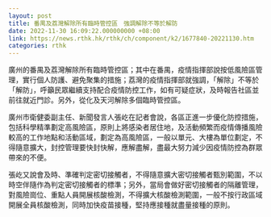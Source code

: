 ```yaml
---
layout: post
title: 番禺及荔灣解除所有臨時管控區　強調解除不等於解防
date: 2022-11-30 16:09:22.000000000 +08:00
link: https://news.rthk.hk/rthk/ch/component/k2/1677840-20221130.htm
categories: rthk
---
```


廣州的番禺及荔灣解除所有臨時管控區；其中在番禺，疫情指揮部說按低風險區管理，實行個人防護、避免聚集的措施；荔灣的疫情指揮部就強調，「解除」不等於「解防」，呼籲民眾繼續支持配合疫情防控工作，如有可疑症狀，及時報告社區並前往就近門診。另外，從化及天河解除多個臨時管控區。

廣州市衛健委副主任、新聞發言人張屹在記者會說，各區正進一步優化防控措施，包括科學精準劃定高風險區，原則上將感染者居住地，及活動頻繁而疫情傳播風險較高的工作地點和活動區域，劃定為高風險區，一般以單元、大樓為單位劃定，不得隨意擴大，封控管理要快封快解，應解盡解，盡最大努力減少因疫情防控為群眾帶來的不便。

張屹又說會及時、準確判定密切接觸者，不得隨意擴大密切接觸者甄別範圍，不以時空伴隨作為判定密切接觸者的標準；另外，當局會做好密切接觸者的隔離管理，對風險崗位、重點人員開展核酸檢測，不得擴大核酸檢測範圍，一般不按行政區域開展全員核酸檢測，同時加快疫苗接種，堅持應接種就盡量接種的原則。
